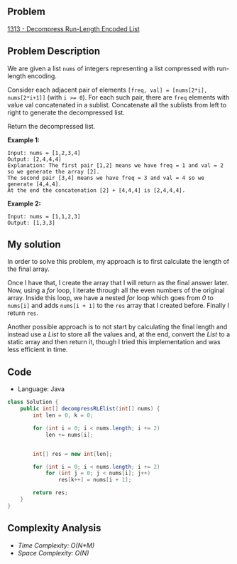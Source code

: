 
## Problem

[1313 - Decompress Run-Length Encoded List](https://leetcode.com/problems/decompress-run-length-encoded-list/)

## Problem Description

We are given a list `nums` of integers representing a list compressed with run-length encoding.

Consider each adjacent pair of elements `[freq, val] = [nums[2*i], nums[2*i+1]]` (with `i >= 0`).  For each such pair, there are `freq` elements with value val concatenated in a sublist. Concatenate all the sublists from left to right to generate the decompressed list.

Return the decompressed list.

__Example 1:__
```
Input: nums = [1,2,3,4]
Output: [2,4,4,4]
Explanation: The first pair [1,2] means we have freq = 1 and val = 2 so we generate the array [2].
The second pair [3,4] means we have freq = 3 and val = 4 so we generate [4,4,4].
At the end the concatenation [2] + [4,4,4] is [2,4,4,4].
```

__Example 2:__
```
Input: nums = [1,1,2,3]
Output: [1,3,3]
```

## My solution

In order to solve this problem, my approach is to first calculate the length of the final array.

Once I have that, I create the array that I will return as the final answer later. Now, using a _for_ loop, I iterate through all the even numbers of the original array. Inside this loop, we have a nested _for_ loop which goes from _0_ to `nums[i]` and adds `nums[i + 1]` to the `res` array that I created before. Finally I return `res`.

Another possible approach is to not start by calculating the final length and instead use a _List_ to store all the values and, at the end, convert the _List_ to a static array and then return it, though I tried this implementation and was less efficient in time.

## Code

- Language: Java

```java
class Solution {
    public int[] decompressRLElist(int[] nums) {
        int len = 0, k = 0;

        for (int i = 0; i < nums.length; i += 2)
            len += nums[i];


        int[] res = new int[len];

        for (int i = 0; i < nums.length; i += 2)
            for (int j = 0; j < nums[i]; j++)
                res[k++] = nums[i + 1];

        return res;
    }
}
```

## Complexity Analysis

- _Time Complexity: O(N*M)_
- _Space Complexity: O(N)_
